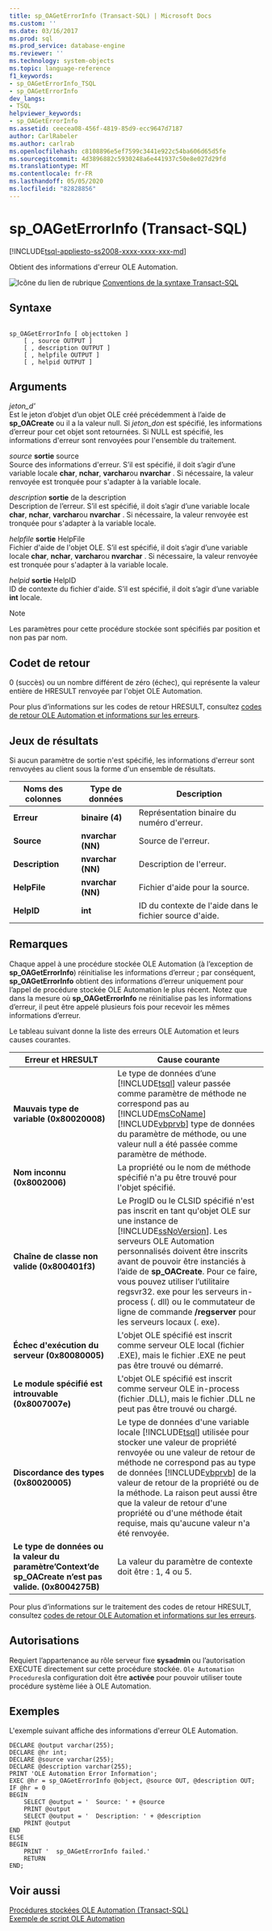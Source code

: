 ```yaml
---
title: sp_OAGetErrorInfo (Transact-SQL) | Microsoft Docs
ms.custom: ''
ms.date: 03/16/2017
ms.prod: sql
ms.prod_service: database-engine
ms.reviewer: ''
ms.technology: system-objects
ms.topic: language-reference
f1_keywords:
- sp_OAGetErrorInfo_TSQL
- sp_OAGetErrorInfo
dev_langs:
- TSQL
helpviewer_keywords:
- sp_OAGetErrorInfo
ms.assetid: ceecea08-456f-4819-85d9-ecc9647d7187
author: CarlRabeler
ms.author: carlrab
ms.openlocfilehash: c8108896e5ef7599c3441e922c54ba606d65d5fe
ms.sourcegitcommit: 4d3896882c5930248a6e441937c50e8e027d29fd
ms.translationtype: MT
ms.contentlocale: fr-FR
ms.lasthandoff: 05/05/2020
ms.locfileid: "82828856"
---
```

# <a name="sp_oageterrorinfo-transact-sql"></a>sp_OAGetErrorInfo (Transact-SQL)
[!INCLUDE[tsql-appliesto-ss2008-xxxx-xxxx-xxx-md](../../includes/tsql-appliesto-ss2008-xxxx-xxxx-xxx-md.md)]

  Obtient des informations d'erreur OLE Automation.  
  
 ![Icône du lien de rubrique](../../database-engine/configure-windows/media/topic-link.gif "Icône du lien de rubrique") [Conventions de la syntaxe Transact-SQL](../../t-sql/language-elements/transact-sql-syntax-conventions-transact-sql.md)  
  
## <a name="syntax"></a>Syntaxe  
  
```  
  
sp_OAGetErrorInfo [ objecttoken ]  
    [ , source OUTPUT ]   
    [ , description OUTPUT ]   
    [ , helpfile OUTPUT ]   
    [ , helpid OUTPUT ]   
```  
  
## <a name="arguments"></a>Arguments  
 *jeton_d'*  
 Est le jeton d’objet d’un objet OLE créé précédemment à l’aide de **sp_OACreate** ou il a la valeur null. Si *jeton_don* est spécifié, les informations d’erreur pour cet objet sont retournées. Si NULL est spécifié, les informations d'erreur sont renvoyées pour l'ensemble du traitement.  
  
 _source_ **sortie** source  
 Source des informations d'erreur. S’il est spécifié, il doit s’agir d’une variable locale **char**, **nchar**, **varchar**ou **nvarchar** . Si nécessaire, la valeur renvoyée est tronquée pour s'adapter à la variable locale.  
  
 _description_ **sortie** de la description  
 Description de l’erreur. S’il est spécifié, il doit s’agir d’une variable locale **char**, **nchar**, **varchar**ou **nvarchar** . Si nécessaire, la valeur renvoyée est tronquée pour s'adapter à la variable locale.  
  
 _helpfile_ **sortie** HelpFile  
 Fichier d'aide de l'objet OLE. S’il est spécifié, il doit s’agir d’une variable locale **char**, **nchar**, **varchar**ou **nvarchar** . Si nécessaire, la valeur renvoyée est tronquée pour s'adapter à la variable locale.  
  
 _helpid_ **sortie** HelpID  
 ID de contexte du fichier d'aide. S’il est spécifié, il doit s’agir d’une variable **int** locale.  
  
> [!NOTE]  
>  Les paramètres pour cette procédure stockée sont spécifiés par position et non pas par nom.  
  
## <a name="return-code-values"></a>Codet de retour  
 0 (succès) ou un nombre différent de zéro (échec), qui représente la valeur entière de HRESULT renvoyée par l'objet OLE Automation.  
  
 Pour plus d’informations sur les codes de retour HRESULT, consultez [codes de retour OLE Automation et informations sur les erreurs](../../relational-databases/stored-procedures/ole-automation-return-codes-and-error-information.md).  
  
## <a name="result-sets"></a>Jeux de résultats  
 Si aucun paramètre de sortie n'est spécifié, les informations d'erreur sont renvoyées au client sous la forme d'un ensemble de résultats.  
  
|Noms des colonnes|Type de données|Description|  
|------------------|---------------|-----------------|  
|**Erreur**|**binaire (4)**|Représentation binaire du numéro d'erreur.|  
|**Source**|**nvarchar (NN)**|Source de l'erreur.|  
|**Description**|**nvarchar (NN)**|Description de l'erreur.|  
|**HelpFile**|**nvarchar (NN)**|Fichier d'aide pour la source.|  
|**HelpID**|**int**|ID du contexte de l'aide dans le fichier source d'aide.|  
  
## <a name="remarks"></a>Remarques  
 Chaque appel à une procédure stockée OLE Automation (à l’exception de **sp_OAGetErrorInfo**) réinitialise les informations d’erreur ; par conséquent, **sp_OAGetErrorInfo** obtient des informations d’erreur uniquement pour l’appel de procédure stockée OLE Automation le plus récent. Notez que dans la mesure où **sp_OAGetErrorInfo** ne réinitialise pas les informations d’erreur, il peut être appelé plusieurs fois pour recevoir les mêmes informations d’erreur.  
  
 Le tableau suivant donne la liste des erreurs OLE Automation et leurs causes courantes.  
  
|Erreur et HRESULT|Cause courante|  
|-----------------------|------------------|  
|**Mauvais type de variable (0x80020008)**|Le type de données d’une [!INCLUDE[tsql](../../includes/tsql-md.md)] valeur passée comme paramètre de méthode ne correspond pas au [!INCLUDE[msCoName](../../includes/msconame-md.md)] [!INCLUDE[vbprvb](../../includes/vbprvb-md.md)] type de données du paramètre de méthode, ou une valeur null a été passée comme paramètre de méthode.|  
|**Nom inconnu (0x8002006)**|La propriété ou le nom de méthode spécifié n'a pu être trouvé pour l'objet spécifié.|  
|**Chaîne de classe non valide (0x800401f3)**|Le ProgID ou le CLSID spécifié n'est pas inscrit en tant qu'objet OLE sur une instance de [!INCLUDE[ssNoVersion](../../includes/ssnoversion-md.md)]. Les serveurs OLE Automation personnalisés doivent être inscrits avant de pouvoir être instanciés à l’aide de **sp_OACreate**. Pour ce faire, vous pouvez utiliser l’utilitaire regsvr32. exe pour les serveurs in-process (. dll) ou le commutateur de ligne de commande **/regserver** pour les serveurs locaux (. exe).|  
|**Échec d'exécution du serveur (0x80080005)**|L'objet OLE spécifié est inscrit comme serveur OLE local (fichier .EXE), mais le fichier .EXE ne peut pas être trouvé ou démarré.|  
|**Le module spécifié est introuvable (0x8007007e)**|L'objet OLE spécifié est inscrit comme serveur OLE in-process (fichier .DLL), mais le fichier .DLL ne peut pas être trouvé ou chargé.|  
|**Discordance des types (0x80020005)**|Le type de données d'une variable locale [!INCLUDE[tsql](../../includes/tsql-md.md)] utilisée pour stocker une valeur de propriété renvoyée ou une valeur de retour de méthode ne correspond pas au type de données [!INCLUDE[vbprvb](../../includes/vbprvb-md.md)] de la valeur de retour de la propriété ou de la méthode. La raison peut aussi être que la valeur de retour d'une propriété ou d'une méthode était requise, mais qu'aucune valeur n'a été renvoyée.|  
|**Le type de données ou la valeur du paramètre’Context’de sp_OACreate n’est pas valide. (0x8004275B)**|La valeur du paramètre de contexte doit être : 1, 4 ou 5.|  
  
 Pour plus d’informations sur le traitement des codes de retour HRESULT, consultez [codes de retour OLE Automation et informations sur les erreurs](../../relational-databases/stored-procedures/ole-automation-return-codes-and-error-information.md).  
  
## <a name="permissions"></a>Autorisations  
 Requiert l’appartenance au rôle serveur fixe **sysadmin** ou l’autorisation EXECUTE directement sur cette procédure stockée. `Ole Automation Procedures`la configuration doit être **activée** pour pouvoir utiliser toute procédure système liée à OLE Automation.  
  
## <a name="examples"></a>Exemples  
 L'exemple suivant affiche des informations d'erreur OLE Automation.  
  
```  
DECLARE @output varchar(255);  
DECLARE @hr int;  
DECLARE @source varchar(255);  
DECLARE @description varchar(255);  
PRINT 'OLE Automation Error Information';  
EXEC @hr = sp_OAGetErrorInfo @object, @source OUT, @description OUT;  
IF @hr = 0  
BEGIN  
    SELECT @output = '  Source: ' + @source  
    PRINT @output  
    SELECT @output = '  Description: ' + @description  
    PRINT @output  
END  
ELSE  
BEGIN  
    PRINT '  sp_OAGetErrorInfo failed.'  
    RETURN  
END;  
```  
  
## <a name="see-also"></a>Voir aussi  
 [Procédures stockées OLE Automation &#40;Transact-SQL&#41;](../../relational-databases/system-stored-procedures/ole-automation-stored-procedures-transact-sql.md)   
 [Exemple de script OLE Automation](../../relational-databases/stored-procedures/ole-automation-sample-script.md)  
  
  
